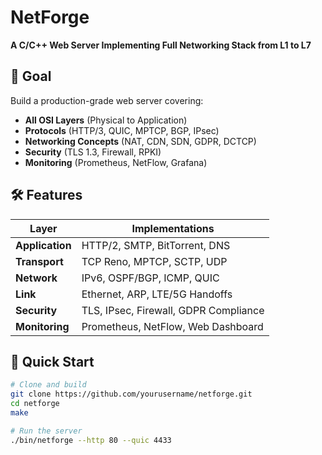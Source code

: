 # 
# NetForge
**A C/C++ Web Server Implementing Full Networking Stack from L1 to L7**

## **🎯 Goal**
Build a production-grade web server covering:
- **All OSI Layers** (Physical to Application)
- **Protocols** (HTTP/3, QUIC, MPTCP, BGP, IPsec)
- **Networking Concepts** (NAT, CDN, SDN, GDPR, DCTCP)
- **Security** (TLS 1.3, Firewall, RPKI)
- **Monitoring** (Prometheus, NetFlow, Grafana)

## **🛠️ Features**
| Layer          | Implementations                          |
|----------------|------------------------------------------|
| **Application**| HTTP/2, SMTP, BitTorrent, DNS            |
| **Transport**  | TCP Reno, MPTCP, SCTP, UDP               |
| **Network**    | IPv6, OSPF/BGP, ICMP, QUIC               |
| **Link**       | Ethernet, ARP, LTE/5G Handoffs           |
| **Security**   | TLS, IPsec, Firewall, GDPR Compliance    |
| **Monitoring** | Prometheus, NetFlow, Web Dashboard       |

## **🚀 Quick Start**
```bash
# Clone and build
git clone https://github.com/yourusername/netforge.git
cd netforge
make

# Run the server
./bin/netforge --http 80 --quic 4433
